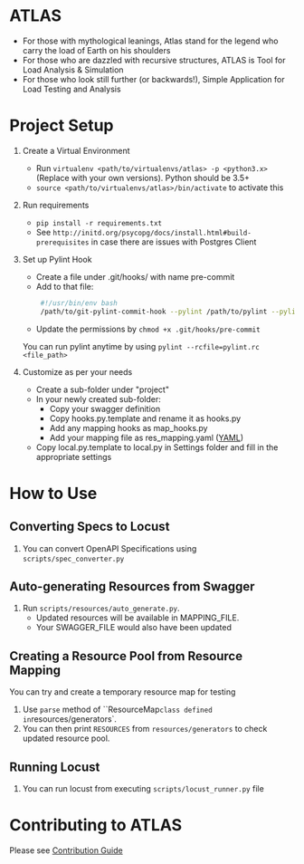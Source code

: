ATLAS
=======

- For those with mythological leanings, Atlas stand for the legend who carry the load of Earth on his shoulders
- For those who are dazzled with recursive structures, ATLAS is Tool for Load Analysis & Simulation
- For those who look still further (or backwards!), Simple Application for Load Testing and Analysis


Project Setup
======

1. Create a Virtual Environment
    - Run `virtualenv <path/to/virtualenvs/atlas> -p <python3.x>`
     (Replace <variables> with your own versions). Python should be 3.5+
    - `source <path/to/virtualenvs/atlas>/bin/activate` to activate this

2. Run requirements
    - `pip install -r requirements.txt`
    - See `http://initd.org/psycopg/docs/install.html#build-prerequisites` in case there are issues with Postgres Client

3. Set up Pylint Hook
    - Create a file under .git/hooks/ with name pre-commit
    - Add to that file:
       ```bash
        #!/usr/bin/env bash
        /path/to/git-pylint-commit-hook --pylint /path/to/pylint --pylintrc pylint.rc
       ```
    - Update the permissions by `chmod +x .git/hooks/pre-commit`

    You can run pylint anytime by using `pylint --rcfile=pylint.rc <file_path>`

4. Customize as per your needs
    - Create a sub-folder under "project"
    - In your newly created sub-folder:
        - Copy your swagger definition
        - Copy hooks.py.template and rename it as hooks.py
        - Add any mapping hooks as map_hooks.py
        - Add your mapping file as res_mapping.yaml ([YAML](docs/yaml.md))
    - Copy local.py.template to local.py in Settings folder and fill in the appropriate settings


How to Use
===========

Converting Specs to Locust
------
1. You can convert OpenAPI Specifications using `scripts/spec_converter.py`


Auto-generating Resources from Swagger
------
1. Run `scripts/resources/auto_generate.py`.
    - Updated resources will be available in MAPPING_FILE.
    - Your SWAGGER_FILE would also have been updated


Creating a Resource Pool from Resource Mapping
-----
You can try and create a temporary resource map for testing
1. Use `parse` method of ``ResourceMap` class defined in `resources/generators`.
2. You can then print `RESOURCES` from `resources/generators` to check updated resource pool.


Running Locust
------
1. You can run locust from executing `scripts/locust_runner.py` file


Contributing to ATLAS
=========

Please see [Contribution Guide](docs/Contributing.md)
